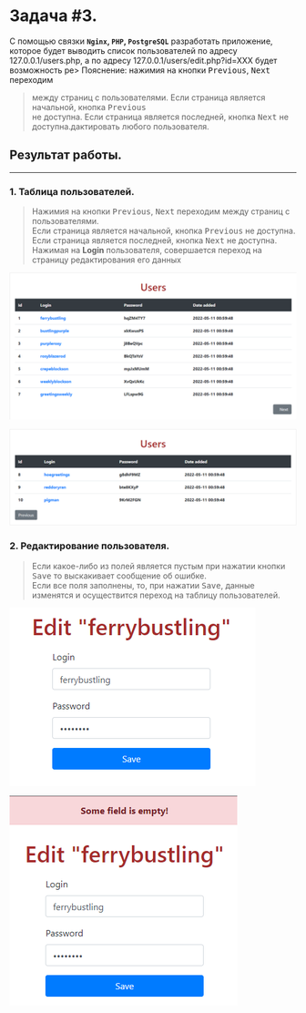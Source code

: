 # Задача #3.

С помощью связки **`Nginx`, `PHP`, `PostgreSQL`** разработать приложение, которое будет выводить список пользователей по адресу 127.0.0.1/users.php, а по адресу 127.0.0.1/users/edit.php?id=XXX будет возможность ре> Пояснение: нажимия на кнопки <kbd>Previous</kbd>, <kbd>Next</kbd> переходим  
> между страниц с пользователями. Если страница является начальной, кнопка <kbd>Previous</kbd>  
> не доступна. Eсли страница является последней, кнопка <kbd>Next</kbd> не доступна.дактировать любого пользователя.

## Результат работы.

---

### 1. Таблица пользователей.

> Нажимия на кнопки <kbd>Previous</kbd>, <kbd>Next</kbd> переходим между страниц с пользователями.  
> Если страница является начальной, кнопка <kbd>Previous</kbd> не доступна.  
> Eсли страница является последней, кнопка <kbd>Next</kbd> не доступна.  
> Нажимая на **Login** пользователя, совершается переход на страницу редактирования его данных

![users](images/users.png)

![users2](images/users2.png)

### 2. Редактирование пользователя.

> Если какое-либо из полей является пустым при нажатии кнопки <kbd>Save</kbd> то выскакивает сообщение об ошибке.  
> Если все поля заполнены, то, при нажатии <kbd>Save</kbd>, данные изменятся и осуществится переход на таблицу пользователей.

![edit](images/edit.png)

![edit_error](images/edit_error.png)